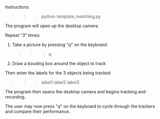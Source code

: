 Instructions

>>> python template_matching.py

The program will open up the desktop camera. 

Repeat "3" times:
1) Take a picture by pressing "q" on the keyboard. 
    >>> q
2) Draw a bouding box around the object to track

Then enter the labels for the 3 objects being tracked
 >>> label1
 >>> label2
 >>> label3

The program then opens the desktop camera and begins tracking and recording. 

The user may now press "q" on the keyboard to cycle through the trackers and compare their performance.
